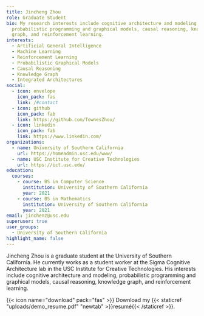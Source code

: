 ```yaml
---
title: Jincheng Zhou
role: Graduate Student
bio: My research interests include cognitive architecture and modeling,
  probabilistic programming and graphical models, causal reasoning, knowledge
  graph, and reinforcement learning.
interests:
  - Artificial General Intelligence
  - Machine Learning
  - Reinforcement Learning
  - Probabilistic Graphical Models
  - Causal Reasoning
  - Knowledge Graph
  - Integrated Architectures
social:
  - icon: envelope
    icon_pack: fas
    link: /#contact
  - icon: github
    icon_pack: fab
    link: https://github.com/TownesZhou/
  - icon: linkedin
    icon_pack: fab
    link: https://www.linkedin.com/
organizations:
  - name: University of Southern California
    url: https://homeadmin.usc.edu/www/
  - name: USC Institute for Creative Technologies
    url: https://ict.usc.edu/
education:
  courses:
    - course: BS in Computer Science
      institution: University of Southern California
      year: 2021
    - course: BS in Mathematics
      institution: University of Southern California
      year: 2021
email: jinchenz@usc.edu
superuser: true
user_groups:
  - University of Southern California
highlight_name: false
---
```

Jincheng Zhou is a graduate student at the University of Southern California. He currently works as a student worker at the Sigma Cognitive Architecture lab in the USC Institute for Creative Technologies. His interests include cognitive architecture and modeling, probabilistic programming and graphical models, causal reasoning, knowledge graph, and reinforcement learning.

{{< icon name="download" pack="fas" >}} Download my {{< staticref "uploads/demo_resume.pdf" "newtab" >}}resumé{{< /staticref >}}.